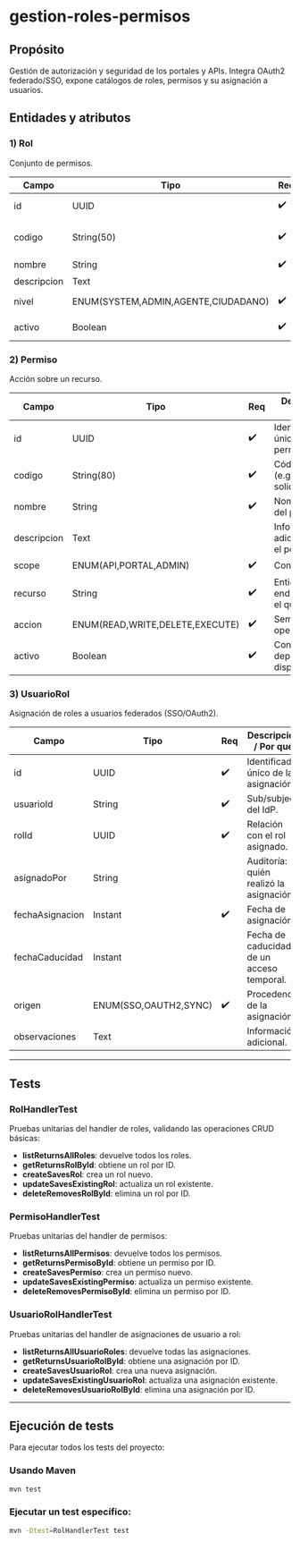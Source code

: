 # gestion-roles-permisos

## Propósito
Gestión de autorización y seguridad de los portales y APIs. Integra OAuth2 federado/SSO, expone catálogos de roles, permisos y su asignación a usuarios.

## Entidades y atributos

### 1) Rol
Conjunto de permisos.

| Campo | Tipo | Req | Descripción / Por qué |
|-------|------|-----|----------------------|
| id | UUID | ✔️ | Identificador único del rol. |
| codigo | String(50) | ✔️ | Estable para referencias (e.g., AGENTE_TRAMITACION). |
| nombre | String | ✔️ | Nombre legible del rol. |
| descripcion | Text |  | Información adicional. |
| nivel | ENUM(SYSTEM,ADMIN,AGENTE,CIUDADANO) | ✔️ | Jerarquía dentro del sistema. |
| activo | Boolean | ✔️ | Control de disponibilidad en el catálogo. |

### 2) Permiso
Acción sobre un recurso.

| Campo | Tipo | Req | Descripción / Por qué |
|-------|------|-----|----------------------|
| id | UUID | ✔️ | Identificador único del permiso. |
| codigo | String(80) | ✔️ | Código estable (e.g., solicitudes.read). |
| nombre | String | ✔️ | Nombre legible del permiso. |
| descripcion | Text |  | Información adicional sobre el permiso. |
| scope | ENUM(API,PORTAL,ADMIN) | ✔️ | Contexto de uso. |
| recurso | String | ✔️ | Entidad o endpoint sobre el que aplica. |
| accion | ENUM(READ,WRITE,DELETE,EXECUTE) | ✔️ | Semántica de la operación. |
| activo | Boolean | ✔️ | Control de deprecaciones o disponibilidad. |

### 3) UsuarioRol
Asignación de roles a usuarios federados (SSO/OAuth2).

| Campo | Tipo | Req | Descripción / Por qué |
|-------|------|-----|----------------------|
| id | UUID | ✔️ | Identificador único de la asignación. |
| usuarioId | String | ✔️ | Sub/subject del IdP. |
| rolId | UUID | ✔️ | Relación con el rol asignado. |
| asignadoPor | String |  | Auditoría: quién realizó la asignación. |
| fechaAsignacion | Instant | ✔️ | Fecha de asignación. |
| fechaCaducidad | Instant |  | Fecha de caducidad de un acceso temporal. |
| origen | ENUM(SSO,OAUTH2,SYNC) | ✔️ | Procedencia de la asignación. |
| observaciones | Text |  | Información adicional. |

---

## Tests

### RolHandlerTest
Pruebas unitarias del handler de roles, validando las operaciones CRUD básicas:
- **listReturnsAllRoles**: devuelve todos los roles.
- **getReturnsRolById**: obtiene un rol por ID.
- **createSavesRol**: crea un rol nuevo.
- **updateSavesExistingRol**: actualiza un rol existente.
- **deleteRemovesRolById**: elimina un rol por ID.

### PermisoHandlerTest
Pruebas unitarias del handler de permisos:
- **listReturnsAllPermisos**: devuelve todos los permisos.
- **getReturnsPermisoById**: obtiene un permiso por ID.
- **createSavesPermiso**: crea un permiso nuevo.
- **updateSavesExistingPermiso**: actualiza un permiso existente.
- **deleteRemovesPermisoById**: elimina un permiso por ID.

### UsuarioRolHandlerTest
Pruebas unitarias del handler de asignaciones de usuario a rol:
- **listReturnsAllUsuarioRoles**: devuelve todas las asignaciones.
- **getReturnsUsuarioRolById**: obtiene una asignación por ID.
- **createSavesUsuarioRol**: crea una nueva asignación.
- **updateSavesExistingUsuarioRol**: actualiza una asignación existente.
- **deleteRemovesUsuarioRolById**: elimina una asignación por ID.

---

## Ejecución de tests

Para ejecutar todos los tests del proyecto:

### Usando Maven
```bash
mvn test
```
### Ejecutar un test específico:
```bash
mvn -Dtest=RolHandlerTest test
```

